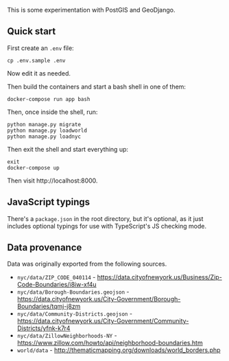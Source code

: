 This is some experimentation with PostGIS and GeoDjango.

## Quick start

First create an `.env` file:

```
cp .env.sample .env
```

Now edit it as needed.

Then build the containers and start a bash shell in one of them:

```
docker-compose run app bash
```

Then, once inside the shell, run:

```
python manage.py migrate
python manage.py loadworld
python manage.py loadnyc
```

Then exit the shell and start everything up:

```
exit
docker-compose up
```

Then visit http://localhost:8000.

## JavaScript typings

There's a `package.json` in the root directory, but it's optional, as it just
includes optional typings for use with TypeScript's JS checking mode.

## Data provenance

Data was originally exported from the following sources.

* `nyc/data/ZIP_CODE_040114` - https://data.cityofnewyork.us/Business/Zip-Code-Boundaries/i8iw-xf4u
* `nyc/data/Borough-Boundaries.geojson` - https://data.cityofnewyork.us/City-Government/Borough-Boundaries/tqmj-j8zm
* `nyc/data/Community-Districts.geojson` - https://data.cityofnewyork.us/City-Government/Community-Districts/yfnk-k7r4
* `nyc/data/ZillowNeighborhoods-NY` - https://www.zillow.com/howto/api/neighborhood-boundaries.htm
* `world/data` - http://thematicmapping.org/downloads/world_borders.php
